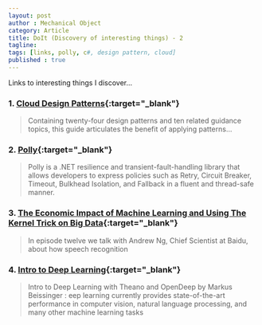 ```yaml
---
layout: post
author : Mechanical Object
category: Article
title: DoIt (Discovery of interesting things) - 2
tagline: 
tags: [links, polly, c#, design pattern, cloud]
published : true
--- 
```

Links to interesting things I discover...

<!--more-->

### 1. [Cloud Design Patterns](https://msdn.microsoft.com/fr-fr/library/dn568099.aspx){:target="_blank"}

> Containing twenty-four design patterns and ten related guidance topics, this guide articulates the benefit of applying patterns...

### 2. [Polly](https://github.com/App-vNext/Polly){:target="_blank"}

> Polly is a .NET resilience and transient-fault-handling library that allows developers to express policies such as Retry, 
> Circuit Breaker, Timeout, Bulkhead Isolation, and Fallback in a fluent and thread-safe manner.

### 3. [The Economic Impact of Machine Learning and Using The Kernel Trick on Big Data](http://www.thetalkingmachines.com/blog/2015/6/4/the-economic-impact-of-machine-learning-and-using-the-kernel-trick-to-dig-in-to-big-data){:target="_blank"}

> In episode twelve we talk with Andrew Ng, Chief Scientist at Baidu, about how speech recognition

### 4. [Intro to Deep Learning](https://www.youtube.com/watch?v=afUvcD3tEoQ&feature=youtu.be){:target="_blank"}

> Intro to Deep Learning with Theano and OpenDeep by Markus Beissinger : eep learning currently 
> provides state-of-the-art performance in computer vision, natural language processing, and many other machine learning tasks

